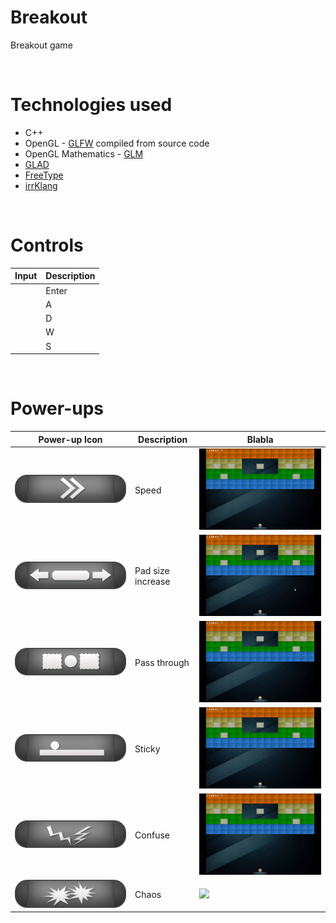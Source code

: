 # Breakout
Breakout game

<br /> 

# Technologies used

+	C++
+	OpenGL - [GLFW](https://www.glfw.org/) compiled from source code
+	OpenGL Mathematics - [GLM](https://glm.g-truc.net/0.9.9/index.html)
+	[GLAD](https://glad.dav1d.de/)
+	[FreeType](https://freetype.org/)
+ [irrKlang](https://www.ambiera.com/irrklang/)

<br />

# Controls

Input  | Description
------------------------------------------------------------------------------------- | -------------
<img src="">    | Enter
<img src="">    | A
<img src="">    | D
<img src="">    | W
<img src="">    | S


<br />

# Power-ups

Power-up Icon  | Description | Blabla
----------------------------------------------------------------------------------------------------- | -------------------- | ---------------------
<img src="https://github.com/sebimih13/Breakout/blob/main/Breakout/assets/powerup_speed.png">                                                                             | Speed                | <img src="https://github.com/sebimih13/Breakout/blob/main/Resource/speed.gif">
<img src="https://github.com/sebimih13/Breakout/blob/main/Breakout/assets/powerup_increase.png">                                                                          | Pad size increase    | <img src="https://github.com/sebimih13/Breakout/blob/main/Resource/pad-size-increase.gif">
<img src="https://github.com/sebimih13/Breakout/blob/main/Breakout/assets/powerup_passthrough.png">                                                                       | Pass through         | <img src="https://github.com/sebimih13/Breakout/blob/main/Resource/pass-through.gif">
<img src="https://github.com/sebimih13/Breakout/blob/main/Breakout/assets/powerup_sticky.png">                                                                            | Sticky               | <img src="https://github.com/sebimih13/Breakout/blob/main/Resource/sticky.gif">
<img src="https://github.com/sebimih13/Breakout/blob/main/Breakout/assets/powerup_confuse.png">                                                                           | Confuse              | <img src="https://github.com/sebimih13/Breakout/blob/main/Resource/confuse.gif">
<img src="https://github.com/sebimih13/Breakout/blob/main/Breakout/assets/powerup_chaos.png">                                                                             | Chaos                | <img src="https://github.com/sebimih13/Breakout/blob/main/Resource/chaos.gif">

<br />

